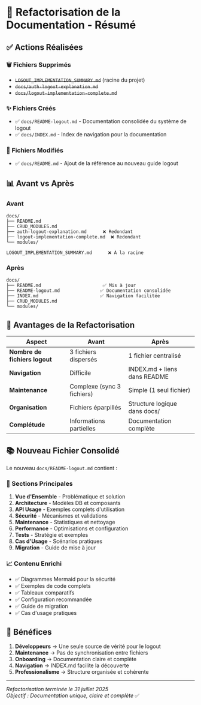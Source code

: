 # 📁 Refactorisation de la Documentation - Résumé

## ✅ Actions Réalisées

### 🗑️ Fichiers Supprimés
- ~~`LOGOUT_IMPLEMENTATION_SUMMARY.md`~~ (racine du projet)
- ~~`docs/auth-logout-explanation.md`~~
- ~~`docs/logout-implementation-complete.md`~~

### ✨ Fichiers Créés
- ✅ `docs/README-logout.md` - Documentation consolidée du système de logout
- ✅ `docs/INDEX.md` - Index de navigation pour la documentation

### 🔄 Fichiers Modifiés
- ✅ `docs/README.md` - Ajout de la référence au nouveau guide logout

## 📊 Avant vs Après

### Avant
```
docs/
├── README.md
├── CRUD_MODULES.md
├── auth-logout-explanation.md      ❌ Redondant
├── logout-implementation-complete.md  ❌ Redondant
└── modules/

LOGOUT_IMPLEMENTATION_SUMMARY.md      ❌ À la racine
```

### Après
```
docs/
├── README.md                       ✅ Mis à jour
├── README-logout.md               ✅ Documentation consolidée
├── INDEX.md                       ✅ Navigation facilitée
├── CRUD_MODULES.md
└── modules/
```

## 🎯 Avantages de la Refactorisation

| Aspect | Avant | Après |
|--------|-------|-------|
| **Nombre de fichiers logout** | 3 fichiers dispersés | 1 fichier centralisé |
| **Navigation** | Difficile | INDEX.md + liens dans README |
| **Maintenance** | Complexe (sync 3 fichiers) | Simple (1 seul fichier) |
| **Organisation** | Fichiers éparpillés | Structure logique dans docs/ |
| **Complétude** | Informations partielles | Documentation complète |

## 📚 Nouveau Fichier Consolidé

Le nouveau `docs/README-logout.md` contient :

### 🔐 Sections Principales
1. **Vue d'Ensemble** - Problématique et solution
2. **Architecture** - Modèles DB et composants
3. **API Usage** - Exemples complets d'utilisation
4. **Sécurité** - Mécanismes et validations
5. **Maintenance** - Statistiques et nettoyage
6. **Performance** - Optimisations et configuration
7. **Tests** - Stratégie et exemples
8. **Cas d'Usage** - Scénarios pratiques
9. **Migration** - Guide de mise à jour

### 📈 Contenu Enrichi
- ✅ Diagrammes Mermaid pour la sécurité
- ✅ Exemples de code complets
- ✅ Tableaux comparatifs
- ✅ Configuration recommandée
- ✅ Guide de migration
- ✅ Cas d'usage pratiques

## 🚀 Bénéfices

1. **Développeurs** → Une seule source de vérité pour le logout
2. **Maintenance** → Pas de synchronisation entre fichiers
3. **Onboarding** → Documentation claire et complète
4. **Navigation** → INDEX.md facilite la découverte
5. **Professionalisme** → Structure organisée et cohérente

---

*Refactorisation terminée le 31 juillet 2025*  
*Objectif : Documentation unique, claire et complète* ✅
